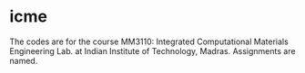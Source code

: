 # icme
The codes are for the course MM3110: Integrated Computational Materials Engineering Lab. 
at Indian Institute of Technology, Madras. 
Assignments are named. 
